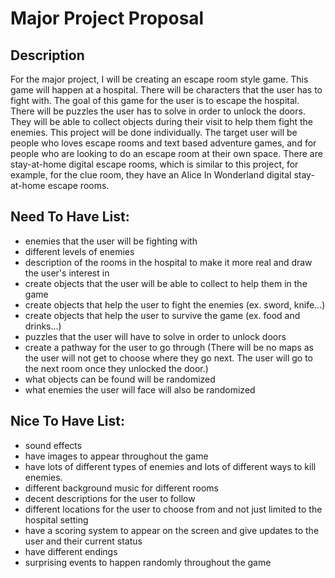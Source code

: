 # Major Project Proposal
## Description 
For the major project, I will be creating an escape room style game. This game will happen at a hospital. There will be characters that the user has to fight with. The goal of this game for the user is to escape the hospital. There will be puzzles the user has to solve in order to unlock the doors. They will be able to collect objects during their visit to help them fight the enemies. This project will be done individually. The target user will be people who loves escape rooms and text based adventure games, and for people who are looking to do an escape room at their own space. There are stay-at-home digital escape rooms, which is similar to this project, for example, for the clue room, they have an Alice In Wonderland digital stay-at-home escape rooms.
## Need To Have List:
- enemies that the user will be fighting with
- different levels of enemies
- description of the rooms in the hospital to make it more real and draw the user's interest in
- create objects that the user will be able to collect to help them in the game
- create objects that help the user to fight the enemies (ex. sword, knife...)
- create objects that help the user to survive the game (ex. food and drinks...)
- puzzles that the user will have to solve in order to unlock doors
- create a pathway for the user to go through (There will be no maps as the user will not get to choose where they go next. The user will go to the next room once they unlocked the door.)
- what objects can be found will be randomized
- what enemies the user will face will also be randomized
## Nice To Have List:
- sound effects
- have images to appear throughout the game
- have lots of different types of enemies and lots of different ways to kill enemies.
- different background music for different rooms
- decent descriptions for the user to follow
- different locations for the user to choose from and not just limited to the hospital setting
- have a scoring system to appear on the screen and give updates to the user and their current status
- have different endings 
- surprising events to happen randomly throughout the game